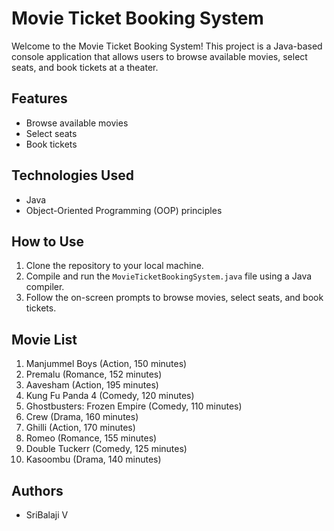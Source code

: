 # Movie Ticket Booking System

Welcome to the Movie Ticket Booking System! This project is a Java-based console application that allows users to browse available movies, select seats, and book tickets at a theater.

## Features
- Browse available movies
- Select seats
- Book tickets

## Technologies Used
- Java
- Object-Oriented Programming (OOP) principles

## How to Use
1. Clone the repository to your local machine.
2. Compile and run the `MovieTicketBookingSystem.java` file using a Java compiler.
3. Follow the on-screen prompts to browse movies, select seats, and book tickets.

## Movie List
1. Manjummel Boys (Action, 150 minutes)
2. Premalu (Romance, 152 minutes)
3. Aavesham (Action, 195 minutes)
4. Kung Fu Panda 4 (Comedy, 120 minutes)
5. Ghostbusters: Frozen Empire (Comedy, 110 minutes)
6. Crew (Drama, 160 minutes)
7. Ghilli (Action, 170 minutes)
8. Romeo (Romance, 155 minutes)
9. Double Tuckerr (Comedy, 125 minutes)
10. Kasoombu (Drama, 140 minutes)

## Authors
- SriBalaji V


